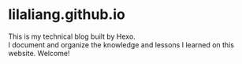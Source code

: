 # lilaliang.github.io
This is my technical blog built by Hexo.</br>
I document and organize the knowledge and lessons I learned on this website. Welcome!

